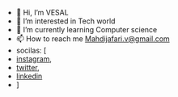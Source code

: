 - 👋 Hi, I’m VESAL
- 👀 I’m interested in Tech world
- 🌱 I’m currently learning Computer science 
- 📫 How to reach me Mahdijafari.v@gmail.com
- socilas: [
- <a href='https://instagram.com/ivesal._'>instagram</a>,
- <a href='https://twitter.com/ivesal1'>twitter</a>,
- <a href='https://www.linkedin.com/in/mahdi-jafari-036401220/'>linkedin</a>
-   ]

<!---
ivesal1/ivesal1 is a ✨ special ✨ repository because its `README.md` (this file) appears on your GitHub profile.
You can click the Preview link to take a look at your changes.
--->
